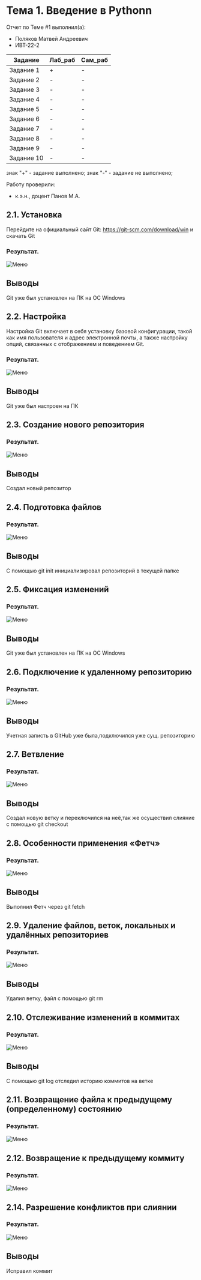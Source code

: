 # Тема 1. Введение в Pythonn
Отчет по Теме #1 выполнил(а):
- Поляков Матвей Андреевич
- ИВТ-22-2

| Задание | Лаб_раб | Сам_раб |
| ------ | ------ | ------ |
| Задание 1 | + | - |
| Задание 2 | - | - |
| Задание 3 | - | - |
| Задание 4 | - | - |
| Задание 5 | - | - |
| Задание 6 | - | - |
| Задание 7 | - | - |
| Задание 8 | - | - |
| Задание 9 | - | - |
| Задание 10 | - | - |

знак "+" - задание выполнено; знак "-" - задание не выполнено;

Работу проверили:
- к.э.н., доцент Панов М.А.

## 2.1. Установка
Перейдите на официальный сайт Git: https://git-scm.com/download/win и скачать Git

### Результат.
![Меню](https://github.com/soft2k/Software_Engineering/blob/main/pic/Screenshot_1.png)

## Выводы

Git уже был установлен на ПК на OC Windows

## 2.2. Настройка
Настройка Git включает в себя установку базовой конфигурации, такой как имя пользователя и адрес электронной почты, а также настройку опций, связанных с отображением и поведением Git.

### Результат.
![Меню](https://github.com/soft2k/Software_Engineering/blob/main/pic/Screenshot_2.png)

## Выводы

Git уже был настроен на ПК


## 2.3. Создание нового репозитория

### Результат.
![Меню](https://github.com/soft2k/Software_Engineering/blob/main/pic/Screenshot_3.png)

## Выводы

Создал новый репозитор

## 2.4. Подготовка файлов

### Результат.
![Меню](https://github.com/soft2k/Software_Engineering/blob/main/pic/Screenshot_4.png)

## Выводы

С помощью git init инициализировал репозиторий в текущей папке

## 2.5. Фиксация изменений

### Результат.
![Меню](https://github.com/soft2k/Software_Engineering/blob/main/pic/Screenshot_5.png)

## Выводы

Git уже был установлен на ПК на OC Windows


## 2.6. Подключение к удаленному репозиторию

### Результат.
![Меню](https://github.com/soft2k/Software_Engineering/blob/main/pic/Screenshot_6.png)

## Выводы

Учетная записть в GitHub уже была,подключился уже сущ. репозиторию

## 2.7. Ветвление

### Результат.
![Меню](https://github.com/soft2k/Software_Engineering/blob/main/pic/Screenshot_7.png)

## Выводы

Создал новую ветку и переключился на неё,так же осуществил слияние с помощью git checkout


## 2.8. Особенности применения «Фетч»

### Результат.
![Меню](https://github.com/soft2k/Software_Engineering/blob/main/pic/Screenshot_8.png)

## Выводы

Выполнил Фетч через git fetch

## 2.9. Удаление файлов, веток, локальных и удалённых репозиториев

### Результат.
![Меню](https://github.com/soft2k/Software_Engineering/blob/main/pic/Screenshot_9.png)

## Выводы

Удалил ветку, файл с помощью git rm

## 2.10. Отслеживание изменений в коммитах

### Результат.
![Меню](https://github.com/soft2k/Software_Engineering/blob/main/pic/Screenshot_10.png)

## Выводы

С помощью git log отследил историю коммитов на ветке

## 2.11. Возвращение файла к предыдущему (определенному) состоянию


### Результат.
![Меню](https://github.com/soft2k/Software_Engineering/blob/main/pic/Screenshot_11.png)


  
## 2.12. Возвращение к предыдущему коммиту


### Результат.
![Меню](https://github.com/soft2k/Software_Engineering/blob/main/pic/Screenshot_12.png)



## 2.14. Разрешение конфликтов при слиянии

### Результат.
![Меню](https://github.com/soft2k/Software_Engineering/blob/main/pic/Screenshot_13.png)

## Выводы

Исправил коммит

  




